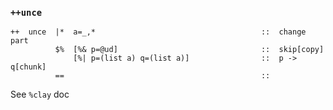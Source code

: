 ### `++unce`

    ++  unce  |*  a=_,*                                     ::  change part
              $%  [%& p=@ud]                                ::  skip[copy]
                  [%| p=(list a) q=(list a)]                ::  p -> q[chunk]
              ==                                            ::  

See `%clay` doc

